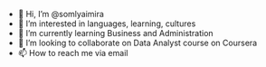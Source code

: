 - 👋 Hi, I’m @somlyaimira
- 👀 I’m interested in languages, learning, cultures
- 🌱 I’m currently learning Business and Administration
- 💞️ I’m looking to collaborate on Data Analyst course on Coursera
- 📫 How to reach me via email

<!---
somlyaimira/somlyaimira is a ✨ special ✨ repository because its `README.md` (this file) appears on your GitHub profile.
You can click the Preview link to take a look at your changes.
--->
